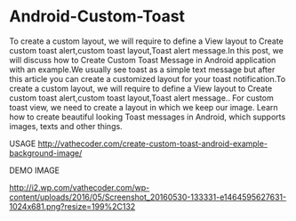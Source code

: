 # Android-Custom-Toast

To create a custom layout, we will require to define a View layout to Create custom toast alert,custom toast layout,Toast alert message.In this post, we will discuss how to Create Custom Toast Message in Android application with an example.We usually see toast as a simple text message but after this article you can create a customized layout for your toast notification.To create a custom layout, we will require to define a View layout to Create custom toast alert,custom toast layout,Toast alert message..
For custom toast view, we need to create a layout in which we keep our image.
Learn how to create beautiful looking Toast messages in Android, which supports images, texts and other things.

USAGE 
http://vathecoder.com/create-custom-toast-android-example-background-image/


DEMO IMAGE

http://i2.wp.com/vathecoder.com/wp-content/uploads/2016/05/Screenshot_20160530-133331-e1464595627631-1024x681.png?resize=199%2C132

